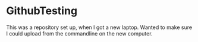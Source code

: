 # GithubTesting
This was a repository set up, when I got a new laptop. Wanted to make sure I could upload from the commandline on the new computer.